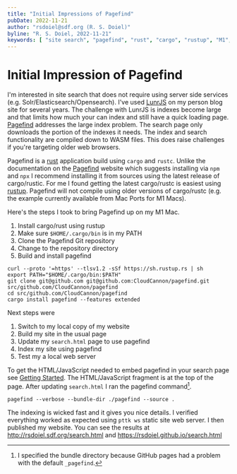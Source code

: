 ```yaml
---
title: "Initial Impressions of Pagefind"
pubDate: 2022-11-21
author: "rsdoiel@sdf.org (R. S. Doiel)"
byline: "R. S. Doiel, 2022-11-21"
keywords: [ "site search", "pagefind", "rust", "cargo", "rustup", "M1", "macOS" ]
---
```


# Initial Impression of Pagefind

I'm interested in site search that does not require using server side services (e.g. Solr/Elasticsearch/Opensearch). I've used [LunrJS](https://lunrjs.com) on my person blog site for several years.  The challenge with LunrJS is indexes become large and that limits how much your can index and still have a quick loading page. [Pagefind](https://pagefind.app) addresses the large index problem. The search page only downloads the portion of the indexes it needs. The index and search functionality are compiled down to WASM files. This does raise challenges if you're targeting older web browsers.

Pagefind is a [rust](https://www.rust-lang.org/) application build using `cargo` and `rustc`. Unlike the documentation on the [Pagefind](https://pagefind.app) website which suggests installing via `npm` and `npx` I recommend installing it from sources using the latest release of cargo/rustic.  For me I found getting the latest cargo/rustc is easiest using [rustup](https://rustup.rs/). Pagefind will not compile using older versions of cargo/rustc (e.g. the example currently available from Mac Ports for M1 Macs).

Here's the steps I took to bring Pagefind up on my M1 Mac.

1. Install cargo/rust using rustup
2. Make sure `$HOME/.cargo/bin` is in my PATH
3. Clone the Pagefind Git repository
4. Change to the repository directory
5. Build and install pagefind

```
curl --proto '=https' --tlsv1.2 -sSf https://sh.rustup.rs | sh
export PATH="$HOME/.cargo/bin:$PATH"
git clone git@github.com git@github.com:CloudCannon/pagefind.git src/github.com/CloudCannon/pagefind
cd src/github.com/CloudCannon/pagefind
cargo install pagefind --features extended
```

Next steps were

1. Switch to my local copy of my website
2. Build my site in the usual page
3. Update my `search.html` page to use pagefind
4. Index my site using pagefind
5. Test my a local web server

To get the HTML/JavaScript needed to embed pagefind in your search page see [Getting Started](https://pagefind.app/docs/). The HTML/JavaScript fragment is at the top of the page. After updating `search.html` I ran the pagefind command[^1].

```
pagefind --verbose --bundle-dir ./pagefind --source .
```

The indexing is wicked fast and it gives you nice details. I verified everything worked as expected using `pttk ws` static site web server. I then published my website. You can see the results at <http://rsdoiel.sdf.org/search.html> and <https://rsdoiel.github.io/search.html>

[^1]: I specified the bundle directory because GitHub pages had a problem with the default `_pagefind`.

